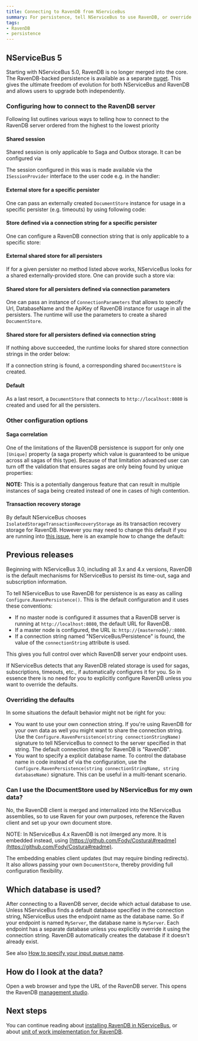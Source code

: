 ```yaml
---
title: Connecting to RavenDB from NServiceBus
summary: For persistence, tell NServiceBus to use RavenDB, or override the defaults.
tags:
- RavenDB
- persistence
---
```


## NServiceBus 5

Starting with NServiceBus 5.0, RavenDB is no longer merged into the core. The RavenDB-backed persistence is available as a separate [nuget](https://www.nuget.org/packages/NServiceBus.RavenDB). This gives the ultimate freedom of evolution for both NServiceBus and RavenDB and allows users to upgrade both independently.

### Configuring how to connect to the RavenDB server

Following list outlines various ways to telling how to connect to the RavenDB server ordered from the highest to the lowest priority

#### Shared session

Shared session is only applicable to Saga and Outbox storage. It can be configured via

<!-- import ravendb-persistence-shared-session-for-sagas -->

The session configured in this was is made available via the `ISessionProvider` interface to the user code e.g. in the handler:

<!-- import ravendb-persistence-shared-session-for-sagas-handler -->

#### External store for a specific persister

One can pass an externally created `DocumentStore` instance for usage in a specific persister (e.g. timeouts) by using following code:

<!-- import ravendb-persistence-specific-external-store -->

#### Store defined via a connection string for a specific persister

One can configure a RavenDB connection string that is only applicable to a specific store:

<!-- specific-document-store-via-connection-string -->

#### External shared store for all persisters

If for a given persister no method listed above works, NServiceBus looks for a shared externally-provided store. One can provide such a store via:

<!-- import ravendb-persistence-external-store -->

#### Shared store for all persisters defined via connection parameters

One can pass an instance of `ConnectionParameters` that allows to specify Url, DatabaseName and the ApiKey of RavenDB instance for usage in all the persisters. The runtime will use the parameters to create a shared `DocumentStore`.

<!-- import ravendb-persistence-external-connection-params -->

#### Shared store for all persisters defined via connection string

If nothing above succeeded, the runtime looks for shared store connection strings in the order below:

<!-- import shared-document-store-via-connection-string -->

If a connection string is found, a corresponding shared `DocumentStore` is created.

#### Default

As a last resort, a `DocumentStore` that connects to `http://localhost:8080` is created and used for all the persisters.

### Other configuration options

#### Saga correlation

One of the limitations of the RavenDB persistence is support for only one `[Unique]` property (a saga property which value is guaranteed to be unique across all sagas of this type). Because of that limitation advanced user can turn off the validation that ensures sagas are only being found by unique properties:

<!-- import ravendb-persistence-stale-sagas -->

**NOTE:** This is a potentially dangerous feature that can result in multiple instances of saga being created instead of one in cases of high contention. 

#### Transaction recovery storage

By default NServiceBus chooses `IsolatedStorageTransactionRecoveryStorage` as its transaction recovery storage for RavenDB. However you may need to change this default if you are running into [this issue](https://groups.google.com/forum/#!msg/ravendb/4UHajkua5Q8/ZbsNYv6XkFoJ), here is an example how to change the default:

<!-- import ConfiguringTransactionRecoveryStorage -->

## Previous releases

Beginning with NServiceBus 3.0, including all 3.x and 4.x versions, RavenDB is the default mechanisms for NServiceBus to persist its time-out, saga and subscription information.

To tell NServiceBus to use RavenDB for persistence is as easy as calling `Configure.RavenPersistence()`. This is the default configuration and it uses these conventions:

-   If no master node is configured it assumes that a RavenDB server is running at `http://localhost:8080`, the default URL for RavenDB.
-   If a master node is configured, the URL is: `http://{masternode}/:8080`.
-   If a connection string named "NServiceBus/Persistence" is found, the value of the `connectionString` attribute is used.

This gives you full control over which RavenDB server your endpoint uses.

If NServiceBus detects that any RavenDB related storage is used for sagas, subscriptions, timeouts, etc., if automatically configures it for you. So in essence there is no need for you to explicitly configure RavenDB unless you want to override the defaults.

### Overriding the defaults

In some situations the default behavior might not be right for you:

-   You want to use your own connection string. If you're using RavenDB for your own data as well you might want to share the connection string. Use the `Configure.RavenPersistence(string connectionStringName)` signature to tell NServiceBus to connect to the server specified in that string. The default connection string for RavenDB is "RavenDB".
-   You want to specify a explicit database name. To control the database name in code instead of via the configuration, use the `Configure.RavenPersistence(string connectionStringName, string databaseName)` signature. This can be useful in a multi-tenant scenario.

### Can I use the IDocumentStore used by NServiceBus for my own data?

No, the RavenDB client is merged and internalized into the NServiceBus assemblies, so to use Raven for your own purposes, reference the Raven client and set up your own document store.

NOTE: In NServiceBus 4.x RavenDB is not ilmerged any more. It is embedded instead, using [https://github.com/Fody/Costura\#readme](https://github.com/Fody/Costura#readme).

The embedding enables client updates (but may require binding redirects). It also allows passing your own `DocumentStore`, thereby providing full configuration flexibility.

## Which database is used?

After connecting to a RavenDB server, decide which actual database to use. Unless NServiceBus finds a default database specified in the connection string, NServiceBus uses the endpoint name as the database name. So if your endpoint is named `MyServer`, the database name is `MyServer`. Each endpoint has a separate database unless you explicitly override it using the connection string. RavenDB automatically creates the database if it doesn't already exist.

See also [How to specify your input queue name](how-to-specify-your-input-queue-name.md).

## How do I look at the data?

Open a web browser and type the URL of the RavenDB server. This opens the RavenDB [management studio](http://ravendb.net/docs/article-page/2.0/csharp/studio/index).

## Next steps

You can continue reading about [installing RavenDB in NServiceBus](using-ravendb-in-nservicebus-installing.md), or about [unit of work implementation for RavenDB](unit-of-work-implementation-for-ravendb.md).
